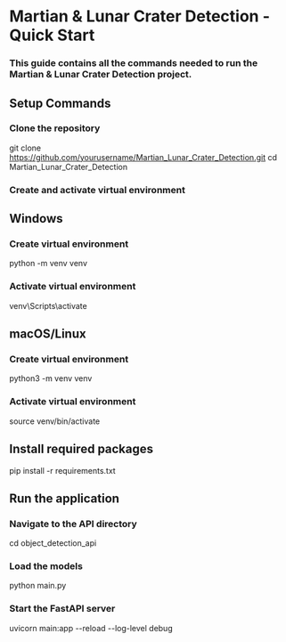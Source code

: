 # Martian & Lunar Crater Detection - Quick Start
### This guide contains all the commands needed to run the Martian & Lunar Crater Detection project.

## Setup Commands
### Clone the repository
git clone https://github.com/yourusername/Martian_Lunar_Crater_Detection.git
cd Martian_Lunar_Crater_Detection

### Create and activate virtual environment
## Windows
### Create virtual environment
python -m venv venv

### Activate virtual environment
venv\Scripts\activate

## macOS/Linux
### Create virtual environment
python3 -m venv venv

### Activate virtual environment
source venv/bin/activate

## Install required packages
pip install -r requirements.txt

## Run the application
### Navigate to the API directory
cd object_detection_api

### Load the models
python main.py

### Start the FastAPI server
uvicorn main:app --reload --log-level debug